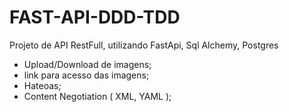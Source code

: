 # FAST-API-DDD-TDD
Projeto de API RestFull, utilizando FastApi, Sql Alchemy, Postgres 

- Upload/Download de imagens;
- link para acesso das imagens;
- Hateoas;
- Content Negotiation ( XML, YAML );
